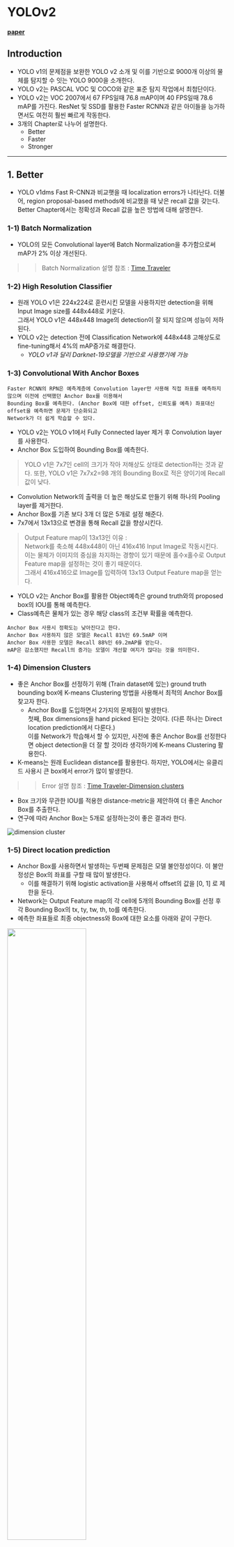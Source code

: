 YOLOv2
===================
#### [paper](https://arxiv.org/pdf/1612.08242.pdf)

## Introduction
- YOLO v1의 문제점을 보완한 YOLO v2 소개 및 이를 기반으로 9000개 이상의 물체를 탐지할 수 잇는 YOLO 9000을 소개한다.
- YOLO v2는 PASCAL VOC 및 COCO와 같은 표준 탐지 작업에서 최첨단이다.
- YOLO v2는 VOC 2007에서 67 FPS일때 76.8 mAP이며 40 FPS일때 78.6 mAP를 가진다. ResNet 및 SSD를 활용한 Faster RCNN과 같은 아이들을 능가하면서도 여전히 훨씬 빠르게 작동한다.
- 3개의 Chapter로 나누어 설명한다.
  - Better
  - Faster
  - Stronger

************
## 1. Better
- YOLO v1dms Fast R-CNN과 비교햇을 때 localization errors가 나타난다. 더불어, region proposal-based methods에 비교했을 때 낮은 recall 값을 갖는다.   
Better Chapter에서는 정확성과 Recall 값을 높은 방법에 대해 설명한다.


### 1-1) Batch Normalization
- YOLO의 모든 Convolutional layer에 Batch Normalization을 추가함으로써 mAP가 2% 이상 개선된다.
>   > Batch Normalization 설명 참조 : [Time Traveler](https://89douner.tistory.com/44?category=868069)


### 1-2) High Resolution Classifier
- 원래 YOLO v1은 224x224로 훈련시킨 모델을 사용하지만 detection을 위해 Input Image size를 448x448로 키운다.   
그래서 YOLO v1은 448x448 Image의 detection이 잘 되지 않으며 성능이 저하된다.
- YOLO v2는 detection 전에 Classification Network에 448x448 고해상도로 fine-tuning해서 4%의 mAP증가로 해결한다.   
  - _YOLO v1과 달리 Darknet-19모델을 기반으로 사용했기에 가능_


### 1-3) Convolutional With Anchor Boxes
``` 
Faster RCNN의 RPN은 예측계층에 Convolution layer만 사용해 직접 좌표를 예측하지 않으며 이전에 선택했던 Anchor Box를 이용해서 
Bounding Box를 예측한다. (Anchor Box에 대한 offset, 신뢰도를 예측) 좌표대신 offset을 예측하면 문제가 단순화되고 
Network가 더 쉽게 학습할 수 있다.
```
 - YOLO v2는 YOLO v1에서 Fully Connected layer 제거 후 Convolution layer를 사용한다.
 - Anchor Box 도입하여 Bounding Box를 예측한다.


> YOLO v1은 7x7인 cell의 크기가 작아 저해상도 상태로 detection하는 것과 같다. 또한, YOLO v1은 7x7x2=98 개의 Bounding Box로 적은 양이기에 Recall값이 낮다.
- Convolution Network의 출력을 더 높은 해상도로 만들기 위해 하나의 Pooling layer를 제거한다.
- Anchor Box를 기존 보다 3개 더 많은 5개로 설정 해준다.
- 7x7에서 13x13으로 변경을 통해 Recall 값을 향상시킨다.
> Output Feature map이 13x13인 이유 :   
  Network를 축소해 448x448이 아닌 416x416 Input Image로 작동시킨다.   
  이는 물체가 이미지의 중심을 차지하는 경향이 있기 때문에 홀수x홀수로 Output Feature map을 설정하는 것이 좋기 때문이다.   
  그래서 416x416으로 Image를 입력하여 13x13 Output Feature map을 얻는다.
  
- YOLO v2는 Anchor Box를 활용한 Object예측은 ground truth와의 proposed box의 IOU를 통해 예측한다.
- Class예측은 물체가 있는 경우 해당 class의 조건부 확률을 예측한다.

```
Anchor Box 사용시 정확도는 낮아진다고 한다.
Anchor Box 사용하지 않은 모델은 Recall 81%인 69.5mAP 이며
Anchor Box 사용한 모델은 Recall 88%인 69.2mAP를 얻는다.
mAP은 감소했지만 Recall의 증가는 모델이 개선할 여지가 많다는 것을 의미한다.
```

### 1-4) Dimension Clusters
- 좋은 Anchor Box를 선정하기 위해 (Train dataset에 있는) ground truth bounding box에 K-means Clustering 방법을 사용해서 최적의 Anchor Box를 찾고자 한다.
  - Anchor Box를 도입하면서 2가지의 문제점이 발생한다.   
  첫째, Box dimensions을 hand picked 된다는 것이다. (다른 하나는 Direct location prediction에서 다룬다.)   
  이를 Network가 학습해서 할 수 있지만, 사전에 좋은 Anchor Box를 선정한다면 object detection을 더 잘 할 것이라 생각하기에 K-means Clustering 활용한다.
- K-means는 원래 Euclidean distance를 활용한다. 하지만, YOLO에서는 유클리드 사용시 큰 box에서 error가 많이 발생한다.
>   > Error 설명 참조 : [Time Traveler-Dimension clusters](https://89douner.tistory.com/93)
- Box 크기와 무관한 IOU를 적용한 distance-metric을 제안하여 더 좋은 Anchor Box를 추출한다.
- 연구에 따라 Anchor Box는 5개로 설정하는것이 좋은 결과라 한다.

![dimension cluster](https://user-images.githubusercontent.com/68367334/104083145-9b043300-527f-11eb-83fc-a660465348b2.png)



### 1-5) Direct location prediction
- Anchor Box를 사용하면서 발생하는 두번째 문제점은 모델 불안정성이다. 이 불안정성은 Box의 좌표를 구할 때 많이 발생한다.
  - 이를 해결하기 위해 logistic activation을 사용해서 offset의 값을 [0, 1] 로 제한을 둔다.
- Network는 Output Feature map의 각 cell에 5개의 Bounding Box를 선정 후 각 Bounding Box의 tx, ty, tw, th, to를 예측한다.
- 예측한 좌표들로 최종 objectness와 Box에 대한 요소를 아래와 같이 구한다.

<img src='https://user-images.githubusercontent.com/68367334/104083420-bbcd8800-5281-11eb-8762-9bd82fcba92f.png' width="60%" height="60%">

```
즉, 모델의 불안정성을 해결하고 localization error를 낮추기 위해 Anchor Box를 활용해 최종 Box들을 선택 후 Bounding Box regression을 한다.
```

### 1-6) Fine-Grained Features
- YOLO v2에서는 passthrough layer를 추가해서 고해상도 특징과 저해상도 특징을 연결한다.
- 즉, 26x26x512 Feature map을 13x13x2048 Feature map과 합쳐서 13x13x3072 크기의 Feature map을 만든다.
- 이로 인해 큰 물체 뿐만 아니라 작은 물체를 localizing하는데 세밀한 기능 이점을 얻는다.
- 성능이 1% 정도 향상한다.

![yolo v2 architecture](https://user-images.githubusercontent.com/68367334/104083109-3c3eb980-527f-11eb-8eeb-9aca707087da.png)


### 1-7) Multi-Scale Training
- YOLO v2는 Fully connected layer 제거 후 Fully convolution layer와 pooling layer만 사용하기때문에 다양하게 Image 크기를 조정 가능하다.
- 10 batche 마다 Network는 32픽셀 간격으로 새 Image 크기를 선택한다.
- 이로 인해 Network가 다양한 Input dimension에 걸쳐 잘 예측하게 하며 이는 동일한 Network가 다른 해상도에서 detection 할 수 있다는 의미이다.


************
## 2. Faster
- Faster Chapter는 YOLO v2의 속도부분 개선에 대해 설명한다.
- YOLO v1은 VGG 혹은 GoogleNet을 기반으로 Network를 사용하여 불필요한게 연산이 많고 복잡하여 무겁다.
> VGG-16의 convolution layer는 224 × 224 해상도로 단일 영상에서 단일 패스에 대해 306억 9000만 부동 소수점 연산을 요구한다.   
GoogleNet은 전진 패스에 85억 2천만 개의 작업만 사용한다.

### 2-1) Darknet-19
```
Darknet-19는 19개의 convolution layer와 5개의 최대 pooling layer를 가진다.
```
- YOLO v2는 Darknet-19를 사용한다.
- Fully connected layer를 제거하였고 대부분 convolution layer 사용으로 경향화해 속도 측면에서 개선하였다.
- Darknet-19는 Image 처리하는데 55억 8천만번의 작업만 필요로 하지만 ImageNet에서 72.9%의 상위 1개 정확도와 91.2%의 상위 5개 정확도를 달성한다.

![darknet-19](https://user-images.githubusercontent.com/68367334/104084013-aa3aaf00-5286-11eb-9d31-627588a51887.png)

************
## 3. Stronger
- YOLO v2(YOLO 9000)은 9000개의 object를 detection 할 수 있다.
- 이 Chapter는 이를 위해 detection dataset과 classification dataset을 합친 방법을 설명한다.

### 3-1) Hierarchical classification
- WordNet을 기반으로 COCO dataset(Detection dataset)과 ImageNet dataset(Classification dataset)을 합쳐 계층적 구조인 WordTree 생성한다.

![wordtree](https://user-images.githubusercontent.com/68367334/104084083-8f1c6f00-5287-11eb-8674-3ea1d9008069.png)

- ImageNet을 WordTree로 바꾸어 전체에 softmax를 적용하는 것이 아닌 같은 계층끼리 묶어서 계층별 softmax를 적용해 확률을 구한다.
- 이로 인해 90.4% Top-5 accuracy를 보인다.

![wordtree softmax](https://user-images.githubusercontent.com/68367334/104084100-d4d93780-5287-11eb-9055-04dce6946296.png)


### 3-2) Joint classification and detection
- COCO detection dataset과 Full ImageNet에서 상위 9000개 class를 가져와 새로운 dataset을 만든다.
- 또한, ImageNet detection challenge dataset도 사용한다.

************
## 결론
- YOLO v2는 다른 모델들에 비해 정확도와 속도가 향상한 것을 알 수 있다.

![figure 4  yolo v2](https://user-images.githubusercontent.com/68367334/104083662-cf79ee00-5283-11eb-8bbb-87a24e5acd74.png)




************
###### _*사진 출처 : https://www.researchgate.net/figure/The-architecture-of-YOLOv2_fig4_336177198*_
###### _*사진 출처 : J. Redmon et al, YOLO9000: Better, Faster, Stronger, arXiv 1612.08242*_

